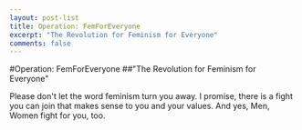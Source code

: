 ```yaml
---
layout: post-list
title: Operation: FemForEveryone
excerpt: "The Revolution for Feminism for Everyone"
comments: false
---
```


#Operation: FemForEveryone
##"The Revolution for Feminism for Everyone"

Please don't let the word feminism turn you away. I promise, there is a fight you can join that makes sense to you and your values.
And yes, Men, Women fight for you, too.
